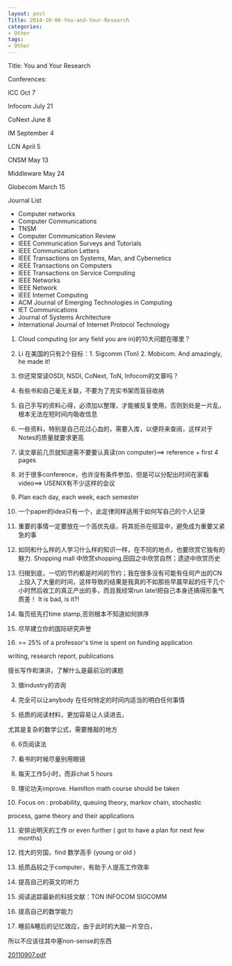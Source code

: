 ```yaml
---
layout: post
Title: 2014-10-06-You-and-Your-Research
categories:
- Other
tags:
- Other
---
```

Title: You and Your Research

 Conferences:

ICC Oct 7 

Infocom July 21

CoNext June 8

IM September 4

LCN April 5

CNSM May 13

Middleware May 24

Globecom March 15

Journal List

* Computer networks
* Computer Communications
* TNSM
* Computer Communication Review
* IEEE Communication Surveys and Tutorials
* IEEE Communication Letters
* IEEE Transactions on Systems, Man, and Cybernetics
* IEEE Transactions on Computers
* IEEE Transactions on Service Computing
* IEEE Networks
* IEEE Network
* IEEE Internet Computing
* ACM Journal of Emerging Technologies in Computing
* IET Communications
* Journal of Systems Architecture
* International Journal of Internet Protocol Technology

1. Cloud computing (or any field you are in)的10大问题在哪里？

2. Li 在美国的只有2个目标：1. Sigcomm (Ton) 2. Mobicom. And amazingly, he made it!

3. 你还常常读OSDI, NSDI, CoNext, ToN, Infocom的文章吗？

4. 有些书和自己毫无关联，不要为了充实书架而盲目收纳

5. 自己手写的资料心得，必须加以整理，才能被反复使用，否则到处是一片乱，根本无法在短时间内吸收信息

6. 一些资料，特别是自己花过心血的，需要入库，以便将来查阅，这样对于Notes的质量就要求更高

7. 读文章前几页就知道需不要要认真读(on computer)==&gt; reference + first 4 pages

8. 对于很多conference，也许没有条件参加，但是可以分配出时间在家看video==&gt; USENIX有不少这样的会议

9. Plan each day, each week, each semester

10. 一个paper的idea只有一个，此定律同样适用于如何写自己的个人记录

11. 重要的事情一定要放在一个高优先级，将其扼杀在摇篮中，避免成为重要又紧急的事

12. 如同和什么样的人学习什么样的知识一样，在不同的地点，也要欣赏它独有的魅力. Shopping mall 中欣赏shopping,田园之中欣赏自然；遗迹中欣赏历史

13. 归根到底，一切的节约都是时间的节约；我在很多没有可能有任何产出的CN上投入了大量的时间，这样导致的结果是我真的不如那些早晨早起的任干几个小时然后收工的真正产出的多，而且我经常run late!把自己本身还搞得形象气质差！ It is bad, is it?!

14. 每页纸先打time stamp,否则根本不知道如何排序

1. 尽早建立你的国际研究声誉 

2. &gt;= 25% of a professor's time is spent on funding application

writing, research report, publications

擅长写作和演讲，了解什么是最前沿的课题

3. 做industry的咨询

4. 完全可以让anybody 在任何特定的时间内适当的明白任何事情

5. 纸质的阅读材料，更加容易让人读进去，

尤其是复杂的数学公式，需要推敲的地方

6. 6页阅读法

7. 看书的时候尽量别用眼镜

8. 每天工作5小时，而非chat 5 hours

9. 理论功夫improve. Hamilton math course should be taken

10. Focus on : probability, queuing theory, markov chain, stochastic

process, game theory and their applications

11. 安排出明天的工作 or even further ( got to have a plan for next few months)

12. 找大的穷国，find 数学高手 (young or old )

13. 纸质品较之于computer，有助于人提高工作效率

14. 提高自己的英文的听力

15. 阅读追踪最新的科技文献：TON INFOCOM SIGCOMM

16. 提高自己的数学能力

17. 睡前&amp;睡后的记忆效应，由于此时的大脑一片空白，

 所以不应该往其中塞non-sense的东西

[20110907.pdf][0]



[0]: resources/8ec6ba9de3ba63dc1575b3db273520ed/20110907.pdf